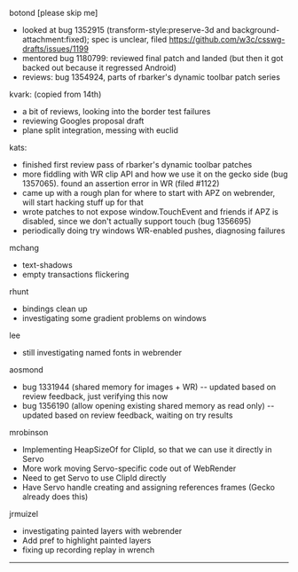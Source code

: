 botond [please skip me]
* looked at bug 1352915 (transform-style:preserve-3d and background-attachment:fixed); spec is unclear, filed https://github.com/w3c/csswg-drafts/issues/1199
* mentored bug 1180799: reviewed final patch and landed (but then it got backed out because it regressed Android)
* reviews: bug 1354924, parts of rbarker's dynamic toolbar patch series



kvark: (copied from 14th)
* a bit of reviews, looking into the border test failures
* reviewing Googles proposal draft
* plane split integration, messing with euclid



kats:
* finished first review pass of rbarker's dynamic toolbar patches
* more fiddling with WR clip API and how we use it on the gecko side (bug 1357065). found an assertion error in WR (filed #1122)
* came up with a rough plan for where to start with APZ on webrender, will start hacking stuff up for that
* wrote patches to not expose window.TouchEvent and friends if APZ is disabled, since we don't actually support touch (bug 1356695)
* periodically doing try windows WR-enabled pushes, diagnosing failures



mchang
* text-shadows
* empty transactions flickering



rhunt
* bindings clean up
* investigating some gradient problems on windows



lee
* still investigating named fonts in webrender



aosmond
* bug 1331944 (shared memory for images + WR) -- updated based on review feedback, just verifying this now
* bug 1356190 (allow opening existing shared memory as read only) -- updated based on review feedback, waiting on try results



mrobinson
* Implementing HeapSizeOf for ClipId, so that we can use it directly in Servo
* More work moving Servo-specific code out of WebRender
* Need to get Servo to use ClipId directly
* Have Servo handle creating and assigning references frames (Gecko already does this)



jrmuizel
* investigating painted layers with webrender
* Add pref to highlight painted layers
* fixing up recording replay in wrench

________________


